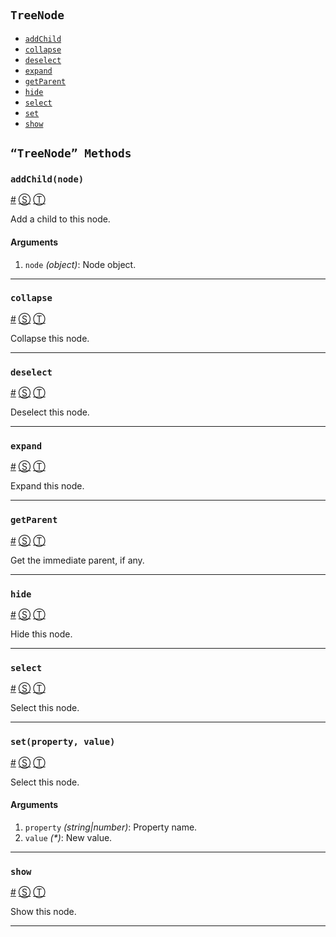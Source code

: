 # 

<!-- div class="toc-container" -->

<!-- div -->

## `TreeNode`
* <a href="#addChild">`addChild`</a>
* <a href="#collapse">`collapse`</a>
* <a href="#deselect">`deselect`</a>
* <a href="#expand">`expand`</a>
* <a href="#getParent">`getParent`</a>
* <a href="#hide">`hide`</a>
* <a href="#select">`select`</a>
* <a href="#set">`set`</a>
* <a href="#show">`show`</a>

<!-- /div -->

<!-- /div -->

<!-- div class="doc-container" -->

<!-- div -->

## `“TreeNode” Methods`

<!-- div -->

### <a id="addChild"></a>`addChild(node)`
<a href="#addChild">#</a> [&#x24C8;](https://github.com/helion3/inspire-tree/blob/master/src/lib/TreeNode.js#L14 "View in source") [&#x24C9;][1]

Add a child to this node.

#### Arguments
1. `node` *(object)*: Node object.

* * *

<!-- /div -->

<!-- div -->

### <a id="collapse"></a>`collapse`
<a href="#collapse">#</a> [&#x24C8;](https://github.com/helion3/inspire-tree/blob/master/src/lib/TreeNode.js#L34 "View in source") [&#x24C9;][1]

Collapse this node.

* * *

<!-- /div -->

<!-- div -->

### <a id="deselect"></a>`deselect`
<a href="#deselect">#</a> [&#x24C8;](https://github.com/helion3/inspire-tree/blob/master/src/lib/TreeNode.js#L44 "View in source") [&#x24C9;][1]

Deselect this node.

* * *

<!-- /div -->

<!-- div -->

### <a id="expand"></a>`expand`
<a href="#expand">#</a> [&#x24C8;](https://github.com/helion3/inspire-tree/blob/master/src/lib/TreeNode.js#L54 "View in source") [&#x24C9;][1]

Expand this node.

* * *

<!-- /div -->

<!-- div -->

### <a id="getParent"></a>`getParent`
<a href="#getParent">#</a> [&#x24C8;](https://github.com/helion3/inspire-tree/blob/master/src/lib/TreeNode.js#L24 "View in source") [&#x24C9;][1]

Get the immediate parent, if any.

* * *

<!-- /div -->

<!-- div -->

### <a id="hide"></a>`hide`
<a href="#hide">#</a> [&#x24C8;](https://github.com/helion3/inspire-tree/blob/master/src/lib/TreeNode.js#L64 "View in source") [&#x24C9;][1]

Hide this node.

* * *

<!-- /div -->

<!-- div -->

### <a id="select"></a>`select`
<a href="#select">#</a> [&#x24C8;](https://github.com/helion3/inspire-tree/blob/master/src/lib/TreeNode.js#L74 "View in source") [&#x24C9;][1]

Select this node.

* * *

<!-- /div -->

<!-- div -->

### <a id="set"></a>`set(property, value)`
<a href="#set">#</a> [&#x24C8;](https://github.com/helion3/inspire-tree/blob/master/src/lib/TreeNode.js#L86 "View in source") [&#x24C9;][1]

Select this node.

#### Arguments
1. `property` *(string|number)*: Property name.
2. `value` *(&#42;)*: New value.

* * *

<!-- /div -->

<!-- div -->

### <a id="show"></a>`show`
<a href="#show">#</a> [&#x24C8;](https://github.com/helion3/inspire-tree/blob/master/src/lib/TreeNode.js#L96 "View in source") [&#x24C9;][1]

Show this node.

* * *

<!-- /div -->

<!-- /div -->

<!-- /div -->

 [1]: #treenode "Jump back to the TOC."
